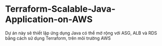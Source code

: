 # Terraform-Scalable-Java-Application-on-AWS
Dự án này sẽ thiết lập ứng dụng Java có thể mở rộng với ASG, ALB và RDS bằng cách sử dụng Terraform, trên môi trường AWS
